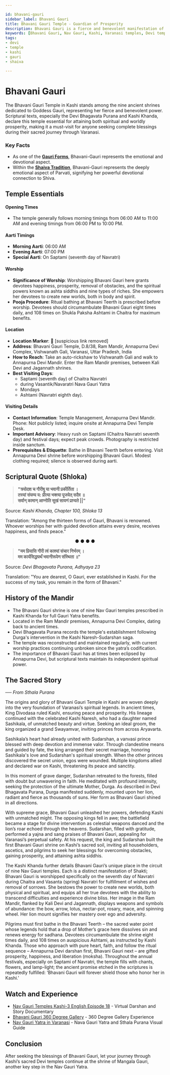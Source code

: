 ```yaml
---

id: bhavani-gauri
sidebar_label: Bhavani Gauri 
title: Bhavani Gauri Temple - Guardian of Prosperity
description: Bhavani Gauri is a fierce and benevolent manifestation of the Goddess, granting spiritual and worldly prosperity to all who seek her blessings in Kashi.
keywords: [Bhavani Gauri, Nav Gauri, Kashi, Varanasi temples, Devi temples]
tags:
- devi
- temple
- kashi
- gauri
- shaiva

---
```


# Bhavani Gauri 

The Bhavani Gauri Temple in Kashi stands among the nine ancient shrines dedicated to Goddess Gauri, representing her fierce and benevolent power. Scriptural texts, especially the Devi Bhagavata Purana and Kashi Khanda, declare this temple essential for attaining both spiritual and worldly prosperity, making it a must-visit for anyone seeking complete blessings during their sacred journey through Varanasi.

### Key Facts
- As one of the **[Gauri Forms](/temples/tags/gauri-forms)**, Bhavani-Gauri represents the emotional and devotional aspect.
- Within the **[Shaiva Tradition](/temples/tags/shaiva-tradition)**, Bhavani-Gauri represents the deeply emotional aspect of Parvati, signifying her powerful devotional connection to Shiva.

## Temple Essentials

#### Opening Times

  * The temple generally follows morning timings from 06:00 AM to 11:00 AM and evening timings from 06:00 PM to 10:00 PM.

#### Aarti Timings

  * **Morning Aarti**: 06:00 AM
  * **Evening Aarti**: 07:00 PM
  * **Special Aarti**: On Saptami (seventh day of Navratri)

#### Worship

  * **Significance of Worship**: Worshipping Bhavani Gauri here grants devotees happiness, prosperity, removal of obstacles, and the spiritual powers known as ashta siddhis and nine types of riches. She empowers her devotees to create new worlds, both in body and spirit.
  * **Pooja Procedure**: Ritual bathing at Bhavani Teerth is prescribed before worship. Devotees should circumambulate Bhavani Gauri eight times daily, and 108 times on Shukla Paksha Ashtami in Chaitra for maximum benefits.

#### Location

  * **Location Marker**: 📍 [suspicious link removed]
  * **Address**: Bhavani Gauri Temple, D.8/38, Ram Mandir, Annapurna Devi Complex, Vishwanath Gali, Varanasi, Uttar Pradesh, India
  * **How to Reach**: Take an auto-rickshaw to Vishwanath Gali and walk to Annapurna Devi Mandir. Enter the Ram Mandir premises, between Kali Devi and Jagannath shrines.
  * **Best Visiting Days**: 
    -   Saptami (seventh day) of Chaitra Navratri
    -   during Vasantik/Navaratri Nava Gauri Yatra
    -   Mondays 
    -   Ashtami (Navratri eighth day).

#### Visiting Details

  * **Contact Information**: Temple Management, Annapurna Devi Mandir. Phone: Not publicly listed; inquire onsite at Annapurna Devi Temple Desk.
  * **Important Advisory**: Heavy rush on Saptami (Chaitra Navratri seventh day) and festival days; expect peak crowds. Photography is restricted inside sanctum.
  * **Prerequisites & Etiquette**: Bathe in Bhavani Teerth before entering. Visit Annapurna Devi shrine before worshipping Bhavani Gauri. Modest clothing required; silence is observed during aarti.

## Scriptural Quote (Shloka)

> **"त्रयोदश च गौरीषु या भवानी प्रकीर्तिता ।** <br/>
> **तस्यां संयम्य य: प्रीत्या भक्त्या पूजयेत् सदैव ॥** <br/>
> **सर्वान् कामान् आप्नोति सुखं सायणं प्राप्यते ||"**

Source: *Kashi Khanda, Chapter 100, Shloka 13*

Translation: "Among the thirteen forms of Gauri, Bhavani is renowned. Whoever worships her with guided devotion attains every desire, receives happiness, and finds peace."

<div align="center"> ● ● ● ● </div>

> **"मम प्रियासि गौरी त्वं काश्यां संचार निर्भरम् ।** <br/>
> **मम कार्यसिद्ध्यर्थं भवानीरूपेण संस्थिता ॥"**

Source: *Devi Bhagavata Purana, Adhyaya 23*

Translation: "You are dearest, O Gauri, ever established in Kashi. For the success of my task, you remain in the form of Bhavani."

## History of the Mandir

  * The Bhavani Gauri shrine is one of nine Nav Gauri temples prescribed in Kashi Khanda for full Gauri Yatra benefits.
  * Located in the Ram Mandir premises, Annapurna Devi Complex, dating back to ancient times.
  * Devi Bhagavata Purana records the temple's establishment following Durga's intervention in the Kashi Naresh-Sudarshan saga.
  * The temple was reconstructed and maintained regularly, with current worship practices continuing unbroken since the yatra’s codification.
  * The importance of Bhavani Gauri has at times been eclipsed by Annapurna Devi, but scriptural texts maintain its independent spiritual power.

## The Sacred Story

*── From Sthala Purana*

The origins and glory of Bhavani Gauri Temple in Kashi are woven deeply into the very foundation of Varanasi’s spiritual legends. In ancient times, King Divodasa ruled Kashi, ensuring peace and prosperity. His lineage continued with the celebrated Kashi Naresh, who had a daughter named Sashikala, of unmatched beauty and virtue. Seeking an ideal groom, the king organized a grand Swayamvar, inviting princes from across Aryavarta.

Sashikala’s heart had already united with Sudarshan, a vanvasi prince blessed with deep devotion and immense valor. Through clandestine means and guided by fate, the king arranged their secret marriage, honoring Sashikala's love and Sudarshan's spiritual strength. When the other princes discovered the secret union, egos were wounded. Multiple kingdoms allied and declared war on Kashi, threatening its peace and sanctity.

In this moment of grave danger, Sudarshan retreated to the forests, filled with doubt but unwavering in faith. He meditated with profound intensity, seeking the protection of the ultimate Mother, Durga. As described in Devi Bhagavata Purana, Durga manifested suddenly, mounted upon her lion, radiant and fierce as thousands of suns. Her form as Bhavani Gauri shined in all directions.

With supreme grace, Bhavani Gauri unleashed her powers, defending Kashi with unmatched might. The opposing kings fell in awe; the battlefield became a stage for divine intervention as celestial weapons danced and the lion’s roar echoed through the heavens. Sudarshan, filled with gratitude, performed a yajna and sang praises of Bhavani Gauri, appealing for Varanasi’s perpetual safety. At his request, the king and Sudarshan built the first Bhavani Gauri shrine on Kashi’s sacred soil, inviting all householders, ascetics, and pilgrims to seek her blessings for overcoming obstacles, gaining prosperity, and attaining ashta siddhis.

The Kashi Khanda further details Bhavani Gauri’s unique place in the circuit of nine Nav Gauri temples. Each is a distinct manifestation of Shakti; Bhavani Gauri is worshipped specifically on the seventh day of Navratri during Chaitra and Vasanta (spring) Navratri for fulfillment of wishes and removal of sorrows. She bestows the power to create new worlds, both physical and spiritual, and equips all her true devotees with the ability to transcend difficulties and experience divine bliss. Her image in the Ram Mandir, flanked by Kali Devi and Jagannath, displays weapons and symbols of abundance: the bow, arrow, lotus, nectar-pot, rosary, mace, and spinning wheel. Her lion mount signifies her mastery over ego and adversity.

Pilgrims must first bathe in the Bhavani Teerth – the sacred water point whose legends hold that a drop of Mother’s grace here dissolves sin and renews energy for sadhana. Devotees circumambulate the shrine eight times daily, and 108 times on auspicious Ashtami, as instructed by Kashi Khanda. Those who approach with pure heart, faith, and follow the ritual sequence – Annapurna Devi darshan first, Bhavani Gauri next – are gifted prosperity, happiness, and liberation (moksha). Throughout the annual festivals, especially on Saptami of Navratri, the temple fills with chants, flowers, and lamp-light; the ancient promise etched in the scriptures is repeatedly fulfilled: ‘Bhavani Gauri will forever shield those who honor her in Kashi.’

## Watch and Experience

  * [Nav Gauri Temples Kashi-3 English Episode 18](https://www.youtube.com/watch?v=3vw_Rptu-BE) - Virtual Darshan and Story Documentary
  * [Bhavani Gauri 360 Degree Gallery](http://pawanpath.up.gov.in/bhavani-gauri-360-degree-gallery/) - 360 Degree Gallery Experience
  * [Nav Gauri Yatra in Varanasi](https://inditales.com/navaratri-nava-gauri-yatra-varanasi/) - Nava Gauri Yatra and Sthala Purana Visual Guide

## Conclusion

After seeking the blessings of Bhavani Gauri, let your journey through Kashi’s sacred Devi temples continue at the shrine of Mangala Gauri, another key step in the Nav Gauri Yatra.
